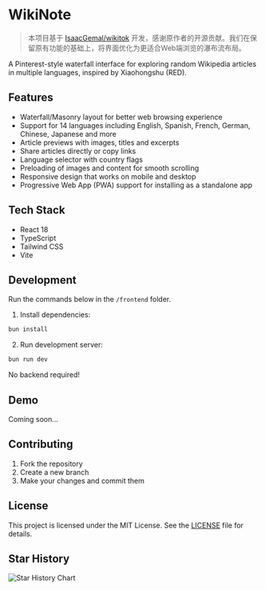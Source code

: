 # WikiNote

> 本项目基于 [IsaacGemal/wikitok](https://github.com/IsaacGemal/wikitok) 开发，感谢原作者的开源贡献。我们在保留原有功能的基础上，将界面优化为更适合Web端浏览的瀑布流布局。

A Pinterest-style waterfall interface for exploring random Wikipedia articles in multiple languages, inspired by Xiaohongshu (RED).

## Features

- Waterfall/Masonry layout for better web browsing experience
- Support for 14 languages including English, Spanish, French, German, Chinese, Japanese and more
- Article previews with images, titles and excerpts
- Share articles directly or copy links
- Language selector with country flags
- Preloading of images and content for smooth scrolling
- Responsive design that works on mobile and desktop
- Progressive Web App (PWA) support for installing as a standalone app

## Tech Stack

- React 18
- TypeScript
- Tailwind CSS
- Vite

## Development

Run the commands below in the `/frontend` folder.

1. Install dependencies:

```bash
bun install
```

2. Run development server:

```bash
bun run dev
```

No backend required!

## Demo

Coming soon...

## Contributing

1. Fork the repository
2. Create a new branch
3. Make your changes and commit them

## License

This project is licensed under the MIT License. See the [LICENSE](LICENSE) file for details.

## Star History

![Star History Chart](https://api.star-history.com/svg?repos=IsaacGemal/wikitok&type=Date)
